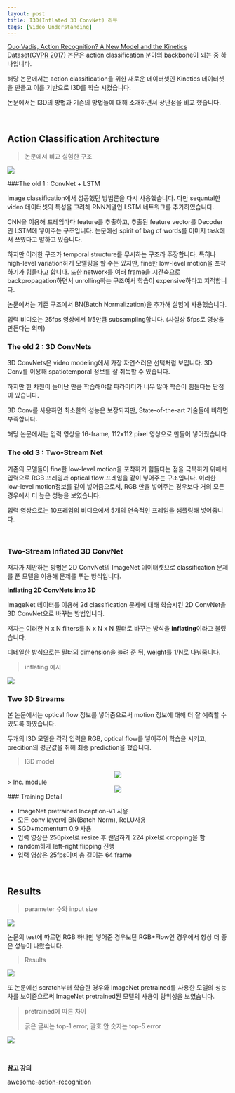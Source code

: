 ```yaml
---
layout: post
title: I3D(Inflated 3D ConvNet) 리뷰
tags: [Video Understanding]
---
```


[Quo Vadis, Action Recognition? A New Model and the Kinetics Dataset(CVPR 2017)](https://arxiv.org/abs/1705.07750) 논문은 action classification 분야의 backbone이 되는 중 하나입니다.

해당 논문에서는 action classification을 위한 새로운 데이터셋인 Kinetics 데이터셋을 만들고 이를 기반으로 I3D를 학습 시켰습니다.

논문에서는 I3D의 방법과 기존의 방법들에 대해 소개하면서 장단점을 비교 했습니다.

<br>

## Action Classification Architecture

> 논문에서 비교 실험한 구조

![](http://blog.qure.ai/assets/images/actionrec/recurrent_theme_high.png)

###The old 1 : ConvNet + LSTM

Image classification에서 성공했던 방법론을 다시 사용했습니다. 다만 sequntal한 video 데이터셋의 특성을 고려해 RNN계열인 LSTM 네트워크를 추가하였습니다.

CNN을 이용해 프레임마다 feature를 추출하고, 추출된 feature vector를 Decoder인 LSTM에 넣어주는 구조입니다. 논문에선 spirit of bag of words를 이미지 task에서 쓰였다고 말하고 있습니다. 

하지만 이러한 구조가 temporal structure를 무시하는 구조라 주장합니다. 특히나 high-level variation하게 모델링을 할 수는 있지만, fine한 low-level motion을 포착하기가 힘들다고 합니다. 또한 network를 여러 frame을 시간축으로 backpropagation하면서 unrolling하는 구조여서 학습이 expensive하다고 지적합니다.

논문에서는 기존 구조에서 BN(Batch Normalization)을 추가해 실험에 사용했습니다.

입력 비디오는 25fps 영상에서 1/5만큼 subsampling합니다. (사실상 5fps로 영상을 만든다는 의미)

### The old 2 : 3D ConvNets

3D ConvNets은 video modeling에서 가장 자연스러운 선택처럼 보입니다. 3D Conv를 이용해 spatiotemporal 정보를 잘 취득할 수 있습니다.

하지만 한 차원이 늘어난 만큼 학습해야할 파라미터가 너무 많아 학습이 힘들다는 단점이 있습니다.

3D Conv를 사용하면 최소한의 성능은 보장되지만, State-of-the-art 기술들에 비하면 부족합니다.

해당 논문에서는 입력 영상을 16-frame, 112x112 pixel 영상으로 만들어 넣어줬습니다.

### The old 3 : Two-Stream Net

기존의 모델들이 fine한 low-level motion을 포착하기 힘들다는 점을 극복하기 위해서 입력으로 RGB 프레임과 optical flow 프레임을 같이 넣어주는 구조입니다. 이러한 low-level motion정보를 같이 넣어줌으로서, RGB 만을 넣어주는 경우보다 거의 모든 경우에서 더 높은 성능을 보였습니다.

입력 영상으로는 10프레임의 비디오에서 5개의 연속적인 프레임을 샘플링해 넣어줍니다.

<br>

### Two-Stream Inflated 3D ConvNet

저자가 제안하는 방법은 2D ConvNet의 ImageNet 데이터셋으로 classification 문제를 푼 모델을 이용해 문제를 푸는 방식입니다.

**Inflating 2D ConvNets into 3D**

ImageNet 데이터를 이용해 2d classification 문제에 대해 학습시킨 2D ConvNet을 3D ConvNet으로 바꾸는 방법입니다.

저자는 이러한 N x N filters를 N x N x N 필터로 바꾸는 방식을 **inflating**이라고 불렀습니다.

디테일한 방식으로는 필터의 dimension을 늘려 준 뒤, weight를 1/N로 나눠줍니다.

> inflating 예시

![](https://user-images.githubusercontent.com/31475037/61213594-6e319700-a740-11e9-8730-7d4ee96b92fa.PNG)

### Two 3D Streams

본 논문에서는 optical flow 정보를 넣어줌으로써 motion 정보에 대해 더 잘 예측할 수 있도록 하였습니다.

두개의 I3D 모델을 각각 입력을 RGB, optical flow를 넣어주어 학습을 시키고, precition의 평균값을 취해 최종 prediction을 했습니다.

> I3D model

<center><img src="https://user-images.githubusercontent.com/31475037/61274906-b1931080-a7e7-11e9-9756-1542abc9758f.PNG"></center>
> Inc. module

<center><img src="https://user-images.githubusercontent.com/31475037/61275666-637f0c80-a7e9-11e9-817b-3543c5fd328c.PNG"></center>
### Training Detail

- ImageNet pretrained Inception-V1 사용
- 모든 conv layer에 BN(Batch Norm), ReLU사용
- SGD+momentum 0.9 사용
- 입력 영상은 256pixel로 resize 후 랜덤하게 224 pixel로 cropping을 함
- random하게 left-right flipping 진행
- 입력 영상은 25fps이며 총 길이는 64 frame

<br>

## Results

> parameter 수와 input size

![](https://user-images.githubusercontent.com/31475037/61274905-b1931080-a7e7-11e9-91d4-6be1ab7a83fd.PNG)



논문의 test에 따르면 RGB 하나만 넣어준 경우보단 RGB+Flow인 경우에서 항상 더 좋은 성능이 나왔습니다.

> Results

![](https://user-images.githubusercontent.com/31475037/61277464-2b79c880-a7ed-11e9-9ff3-386a7535919c.PNG)



또 논문에선 scratch부터 학습한 경우와 ImageNet pretrained를 사용한 모델의 성능 차를 보여줌으로써 ImageNet pretrained된 모델의 사용이 당위성을 보였습니다.

> pretrained에 따른 차이
>
> 굵은 글씨는 top-1 error, 괄호 안 숫자는 top-5 error

![](https://user-images.githubusercontent.com/31475037/61277593-7693db80-a7ed-11e9-872b-f9dbe429f31b.PNG)



<br>

**참고 강의**

[awesome-action-recognition](https://github.com/jinwchoi/awesome-action-recognition)

<br>

